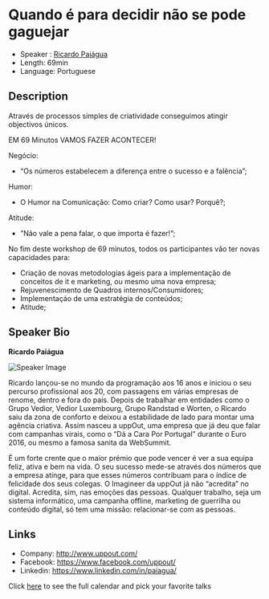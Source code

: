 Quando é para decidir não se pode gaguejar
==========================

* Speaker   : [Ricardo Paiágua](https://www.facebook.com/ricardo.paiagua)
* Length: 69min
* Language: Portuguese

Description
-----------

Através de processos simples de criatividade conseguimos atingir objectivos únicos.

EM 69 Minutos VAMOS FAZER ACONTECER!

Negócio:

* “Os números estabelecem a diferença entre o sucesso e a falência”;

Humor:
* O Humor na Comunicação: Como criar? Como usar? Porquê?;

Atitude:
* ”Não vale a pena falar, o que importa é fazer!”;

No fim deste workshop de 69 minutos, todos os participantes vão ter novas capacidades para:

* Criação de novas metodologias ágeis para a implementação de conceitos de it e marketing, ou mesmo uma nova empresa;
* Rejuvenescimento de Quadros internos/Consumidores;
* Implementaçáo de uma estratégia de conteúdos;
* Atitude;

Speaker Bio
-----------

**Ricardo Paiágua**

![Speaker Image](https://github.com/PixelsCamp/talks/blob/master/img/ricardo_paiagua.jpg?raw=true)

Ricardo lançou-se no mundo da programação aos 16 anos e iniciou o seu percurso profissional aos 20, com passagens em várias empresas de renome, dentro e fora do país. Depois de trabalhar em entidades como o Grupo Vedior, Vedior Luxembourg, Grupo Randstad e Worten, o Ricardo saiu da zona de conforto e deixou a estabilidade de lado para montar uma agência criativa. Assim nasceu a uppOut, uma empresa que já deu que falar com campanhas virais, como o “Dá a Cara Por Portugal” durante o Euro 2016, ou mesmo a famosa sanita da WebSummit.

É um forte crente que o maior prémio que pode vencer é ver a sua equipa feliz, ativa e bem na vida. O seu sucesso mede-se através dos números que a empresa atinge, para que esses números contribuam para o índice de felicidade dos seus colegas. O Imagineer da uppOut já não “acredita” no digital. Acredita, sim, nas emoções das pessoas. Qualquer trabalho, seja um sistema informático, uma campanha offline, marketing de guerrilha ou conteúdo digital, só tem uma missão: relacionar-se com as pessoas.

Links
-----

* Company: http://www.uppout.com/
* Facebook: https://www.facebook.com/uppout/
* Linkedin: https://www.linkedin.com/in/paiagua/

Click [here][1] to see the full calendar and pick your favorite talks

[1]: https://pixels.camp/schedule/
